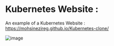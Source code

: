 # Kubernetes Website :
An example of a Kubernetes Website : https://mohsinezireg.github.io/Kubernetes-clone/

![image](https://github.com/MohsineZireg/Kubernetes-clone/assets/79486241/ede25074-c57c-4469-8799-8a0b4c500274)

